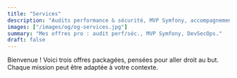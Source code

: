 ```yaml
---
title: "Services"
description: "Audits performance & sécurité, MVP Symfony, accompagnement DevSecOps. Offres packagées, livrables clairs, délais maîtrisés."
images: ["/images/og/og-services.jpg"]
summary: "Mes offres pro : audit perf/séc., MVP Symfony, DevSecOps."
draft: false
---
```

Bienvenue ! Voici trois offres packagées, pensées pour aller droit au but. Chaque mission peut être adaptée à votre contexte.
